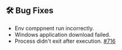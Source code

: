 ## 🛠️ Bug Fixes

- Env comppnent run incorrectly.
- Windows application download failed.
- Process didn't exit after execution. [#716](https://github.com/Serverless-Devs/Serverless-Devs/issues/716)
